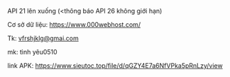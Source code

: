 API 21 lên xuống (<thông báo API 26 không giới hạn)	


Cơ sở dữ liệu: https://www.000webhost.com/	

Tk: vfrshjklg@gmai.com	

mk: tình yêu0510

link APK: https://www.sieutoc.top/file/d/qGZY4E7a6NfVPka5pRnLzy/view

